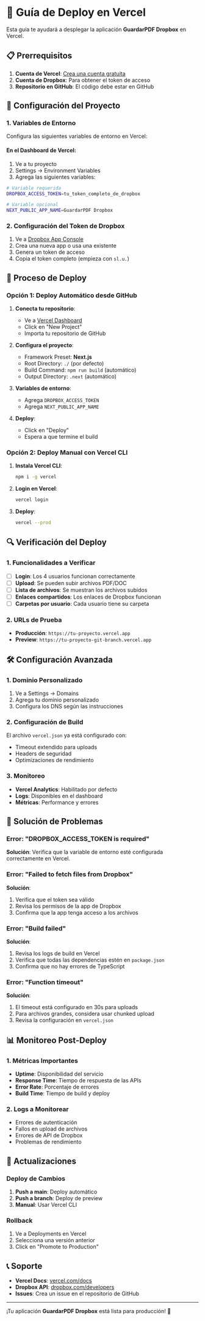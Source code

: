 # 🚀 Guía de Deploy en Vercel

Esta guía te ayudará a desplegar la aplicación **GuardarPDF Dropbox** en Vercel.

## 📋 Prerrequisitos

1. **Cuenta de Vercel**: [Crea una cuenta gratuita](https://vercel.com/signup)
2. **Cuenta de Dropbox**: Para obtener el token de acceso
3. **Repositorio en GitHub**: El código debe estar en GitHub

## 🔧 Configuración del Proyecto

### 1. Variables de Entorno

Configura las siguientes variables de entorno en Vercel:

#### En el Dashboard de Vercel:
1. Ve a tu proyecto
2. Settings → Environment Variables
3. Agrega las siguientes variables:

```bash
# Variable requerida
DROPBOX_ACCESS_TOKEN=tu_token_completo_de_dropbox

# Variable opcional
NEXT_PUBLIC_APP_NAME=GuardarPDF Dropbox
```

### 2. Configuración del Token de Dropbox

1. Ve a [Dropbox App Console](https://www.dropbox.com/developers/apps)
2. Crea una nueva app o usa una existente
3. Genera un token de acceso
4. Copia el token completo (empieza con `sl.u.`)

## 🚀 Proceso de Deploy

### Opción 1: Deploy Automático desde GitHub

1. **Conecta tu repositorio**:
   - Ve a [Vercel Dashboard](https://vercel.com/dashboard)
   - Click en "New Project"
   - Importa tu repositorio de GitHub

2. **Configura el proyecto**:
   - Framework Preset: **Next.js**
   - Root Directory: `./` (por defecto)
   - Build Command: `npm run build` (automático)
   - Output Directory: `.next` (automático)

3. **Variables de entorno**:
   - Agrega `DROPBOX_ACCESS_TOKEN`
   - Agrega `NEXT_PUBLIC_APP_NAME`

4. **Deploy**:
   - Click en "Deploy"
   - Espera a que termine el build

### Opción 2: Deploy Manual con Vercel CLI

1. **Instala Vercel CLI**:
   ```bash
   npm i -g vercel
   ```

2. **Login en Vercel**:
   ```bash
   vercel login
   ```

3. **Deploy**:
   ```bash
   vercel --prod
   ```

## 🔍 Verificación del Deploy

### 1. Funcionalidades a Verificar

- [ ] **Login**: Los 4 usuarios funcionan correctamente
- [ ] **Upload**: Se pueden subir archivos PDF/DOC
- [ ] **Lista de archivos**: Se muestran los archivos subidos
- [ ] **Enlaces compartidos**: Los enlaces de Dropbox funcionan
- [ ] **Carpetas por usuario**: Cada usuario tiene su carpeta

### 2. URLs de Prueba

- **Producción**: `https://tu-proyecto.vercel.app`
- **Preview**: `https://tu-proyecto-git-branch.vercel.app`

## 🛠️ Configuración Avanzada

### 1. Dominio Personalizado

1. Ve a Settings → Domains
2. Agrega tu dominio personalizado
3. Configura los DNS según las instrucciones

### 2. Configuración de Build

El archivo `vercel.json` ya está configurado con:
- Timeout extendido para uploads
- Headers de seguridad
- Optimizaciones de rendimiento

### 3. Monitoreo

- **Vercel Analytics**: Habilitado por defecto
- **Logs**: Disponibles en el dashboard
- **Métricas**: Performance y errores

## 🐛 Solución de Problemas

### Error: "DROPBOX_ACCESS_TOKEN is required"

**Solución**: Verifica que la variable de entorno esté configurada correctamente en Vercel.

### Error: "Failed to fetch files from Dropbox"

**Solución**: 
1. Verifica que el token sea válido
2. Revisa los permisos de la app de Dropbox
3. Confirma que la app tenga acceso a los archivos

### Error: "Build failed"

**Solución**:
1. Revisa los logs de build en Vercel
2. Verifica que todas las dependencias estén en `package.json`
3. Confirma que no hay errores de TypeScript

### Error: "Function timeout"

**Solución**:
1. El timeout está configurado en 30s para uploads
2. Para archivos grandes, considera usar chunked upload
3. Revisa la configuración en `vercel.json`

## 📊 Monitoreo Post-Deploy

### 1. Métricas Importantes

- **Uptime**: Disponibilidad del servicio
- **Response Time**: Tiempo de respuesta de las APIs
- **Error Rate**: Porcentaje de errores
- **Build Time**: Tiempo de build y deploy

### 2. Logs a Monitorear

- Errores de autenticación
- Fallos en upload de archivos
- Errores de API de Dropbox
- Problemas de rendimiento

## 🔄 Actualizaciones

### Deploy de Cambios

1. **Push a main**: Deploy automático
2. **Push a branch**: Deploy de preview
3. **Manual**: Usar Vercel CLI

### Rollback

1. Ve a Deployments en Vercel
2. Selecciona una versión anterior
3. Click en "Promote to Production"

## 📞 Soporte

- **Vercel Docs**: [vercel.com/docs](https://vercel.com/docs)
- **Dropbox API**: [dropbox.com/developers](https://www.dropbox.com/developers)
- **Issues**: Crea un issue en el repositorio de GitHub

---

¡Tu aplicación **GuardarPDF Dropbox** está lista para producción! 🎉
